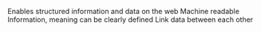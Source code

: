 Enables structured information and data on the web
Machine readable
Information, meaning can be clearly defined
Link data between each other